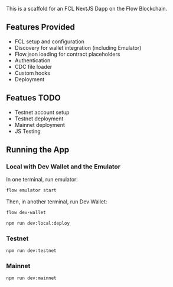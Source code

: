 This is a scaffold for an FCL NextJS Dapp on the Flow Blockchain.

## Features Provided

- FCL setup and configuration
- Discovery for wallet integration (including Emulator)
- Flow.json loading for contract placeholders
- Authentication
- CDC file loader
- Custom hooks
- Deployment 

## Featues TODO

- Testnet account setup
- Testnet deployment
- Mainnet deployment
- JS Testing

## Running the App

### Local with Dev Wallet and the Emulator

In one terminal, run emulator: 

```bash
flow emulator start
```

Then, in another terminal, run Dev Wallet:

```bash
flow dev-wallet
```

```bash
npm run dev:local:deploy
```

### Testnet

```bash
npm run dev:testnet
```

### Mainnet

```bash
npm run dev:mainnet
```